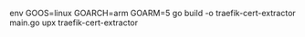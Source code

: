 env GOOS=linux GOARCH=arm GOARM=5 go build -o traefik-cert-extractor  main.go 
upx traefik-cert-extractor